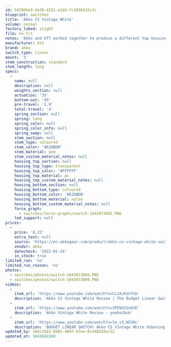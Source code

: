 ```yaml
---
id: 5470d5e9-da20-4221-a1dd-fc1036b32c3c
blueprint: switches
title: 'Akko CS Vintage White'
volume: normal
factory_lubed: slight
film: no-fit
notes: 'Akko and KTT worked together to produce a different top housing mold inorder to prevent north facing interference with cherry keycaps.'
manufacturer: ktt
brand: akko
switch_type: linear
mount: '3'
stem_construction: standard
stem_length: long
specs:
  -
    name: null
    description: null
    weights_section: null
    actuation: '35'
    bottom-out: '45'
    pre-travel: '1.9'
    total-travel: '4'
    spring_section: null
    spring: long
    spring_color: null
    spring_color_info: null
    spring_swap: null
    stem_section: null
    stem_type: coloured
    stem_color: '#E2DBDB'
    stem_material: pom
    stem_custom_material_notes: null
    housing_top_section: null
    housing_top_type: transparent
    housing_top_color: '#FFFFFF'
    housing_top_material: pc
    housing_top_custom_material_notes: null
    housing_bottom_section: null
    housing_bottom_type: coloured
    housing_bottom_color: '#E2DBDB'
    housing_bottom_material: nylon
    housing_bottom_custom_material_notes: null
    force_graph:
      - switches/force-graphs/switch-1643073002.PNG
    led_support: null
prices:
  -
    price: '0.23'
    extra_text: null
    source: 'https://en.akkogear.com/product/akko-cs-vintage-white-switch-45pcs/'
    vendor: akko
    datecheck: '2022-01-24'
    in_stock: true
limited_run: 'no'
limited_run_reason: 'no'
photos:
  - switches/photos/switch-1643073069.PNG
  - switches/photos/switch-1643073099.PNG
videos:
  -
    item_url: 'https://www.youtube.com/watch?v=CL1AJkVnTnk'
    description: 'Akko CS Vintage White Review | The Budget Linear Switch| Vega 65| Keyboard Typing ASMR - Rx003'
  -
    item_url: 'https://www.youtube.com/watch?v=3PFNXIGn9JE'
    description: 'Akko Vintage White Review - yeeboibob'
  -
    item_url: 'https://www.youtube.com/watch?v=lm_v3_WS3Hc'
    description: 'BUDGET LINEAR SWITCH! Akko CS Vintage White Unboxing, First Look, Sound & Typing Test - Low Tech'
updated_by: 346c3162-6b01-4097-b7ee-8c4482d3ec52
updated_at: 1643602268
---
```

